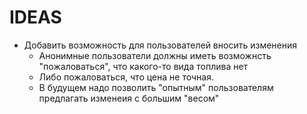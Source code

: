 # IDEAS

 - Добавить возможность для пользователей вносить изменения
   - Анонимные пользователи должны иметь возможнсть "пожаловаться", что какого-то вида топлива нет
   - Либо пожаловаться, что цена не точная.
   - В будущем надо позволить "опытным" пользователям предлагать изменеия с большим "весом"